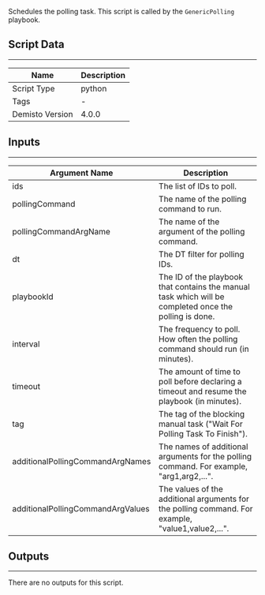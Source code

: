 Schedules the polling task. This script is called by the `GenericPolling` playbook.

## Script Data
---

| **Name** | **Description** |
| --- | --- |
| Script Type | python |
| Tags | - |
| Demisto Version | 4.0.0 |

## Inputs
---

| **Argument Name** | **Description** |
| --- | --- |
| ids | The list of IDs to poll. |
| pollingCommand | The name of the polling command to run. |
| pollingCommandArgName | The name of the argument of the polling command. |
| dt | The DT filter for polling IDs. |
| playbookId | The ID of the playbook that contains the manual task which will be completed once the polling is done. |
| interval | The frequency to poll. How often the polling command should run (in minutes). |
| timeout | The amount of time to poll before declaring a timeout and resume the playbook (in minutes). |
| tag | The tag of the blocking manual task ("Wait For Polling Task To Finish"). |
| additionalPollingCommandArgNames | The names of additional arguments for the polling command. For example, "arg1,arg2,...". |
| additionalPollingCommandArgValues | The values of the additional arguments for the polling command. For example, "value1,value2,...". |

## Outputs
---
There are no outputs for this script.
